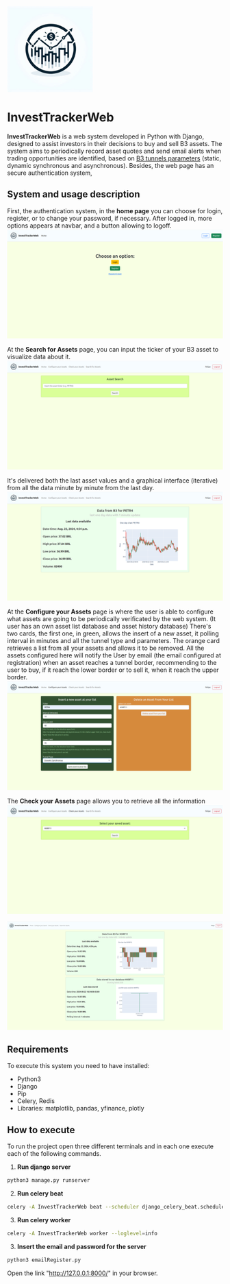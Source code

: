 <img src="coreApp/static/logo.jpeg" width="200"/>

# InvestTrackerWeb

**InvestTrackerWeb** is a web system developed in Python with Django, designed to assist investors in their decisions to buy and sell B3 assets. The system aims to periodically record asset quotes and send email alerts when trading opportunities are identified, based on [B3 tunnels parameters](https://www.b3.com.br/pt_br/solucoes/plataformas/puma-trading-system/para-participantes-e-traders/regras-e-parametros-de-negociacao/tuneis-de-negociacao/) (static, dynamic synchronous and asynchronous). Besides, the web page has an secure authentication system, 

## System and usage description

First, the authentication system, in the **home page** you can choose for login, register, or to change your password, if necessary. After logged in, more options appears at navbar, and a button allowing to logoff.
<img src="coreApp/static/home.png"/>

At the **Search for Assets** page, you can input the ticker of your B3 asset to visualize data about it.
<img src="coreApp/static/searcher.png"/>

It's delivered both the last asset values and a graphical interface (iterative) from all the data minute by minute from the last day.
<img src="coreApp/static/searchres.png"/>

At the **Configure your Assets** page is where the user is able to configure what assets are going to be periodically verificated by the web system. (It user has an own asset list database and asset history database)
There's two cards, the first one, in green, allows the insert of a new asset, it polling interval in minutes and all the tunnel type and parameters.
The orange card retrieves a list from all your assets and allows it to be removed.
All the assets configured here will notify the User by email (the email configured at registration) when an asset reaches a tunnel border, recommending to the user to buy, if it reach the lower border or to sell it, when it reach the upper border.
<img src="coreApp/static/config.png"/>

The **Check your Assets** page allows you to retrieve all the information
<img src="coreApp/static/check.png"/>


<img src="coreApp/static/checkres.png"/>






## Requirements 

To execute this system you need to have installed:
- Python3
- Django
- Pip
- Celery, Redis
- Libraries: matplotlib, pandas, yfinance, plotly

## How to execute
To run the project open three different terminals and in each one execute each of the following commands.

1. **Run django server**
```bash
python3 manage.py runserver
```

2. **Run celery beat**
```bash
celery -A InvestTrackerWeb beat --scheduler django_celery_beat.schedulers:DatabaseScheduler
```

3. **Run celery worker**
```bash
celery -A InvestTrackerWeb worker --loglevel=info
```

3. **Insert the email and password for the server**
```bash
python3 emailRegister.py
```

Open the link "http://127.0.0.1:8000/" in your browser.
